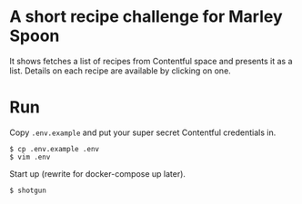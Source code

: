 # A short recipe challenge for Marley Spoon
It shows fetches a list of recipes from Contentful space and presents it as a list. Details on each recipe are available by clicking on one.

# Run

Copy `.env.example` and put your super secret Contentful credentials in.
```
$ cp .env.example .env
$ vim .env
```

Start up (rewrite for docker-compose up later).
```
$ shotgun
```
